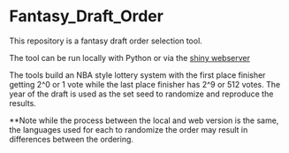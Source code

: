 # Fantasy_Draft_Order
This repository is a fantasy draft order selection tool.

The tool can be run locally with Python or via the [shiny webserver](https://glickman.shinyapps.io/Fantasy_Draft_Order/)


The tools build an NBA style lottery system with the first place finisher getting 2^0 or 1 vote while the last place finisher has 2^9 or 512 votes. The year of the draft is used as the set seed to randomize and reproduce the results. 

**Note while the process between the local and web version is the same, the languages used for each to randomize the order may result in differences between the ordering. 